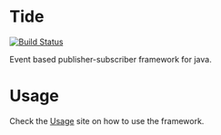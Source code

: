 Tide
========

[![Build Status](https://travis-ci.org/abyu/tide.svg)](https://travis-ci.org/abyu/tide)

Event based publisher-subscriber framework for java.

Usage
======
Check the [Usage](http://abyu.github.io/tide) site on how to use the framework.

